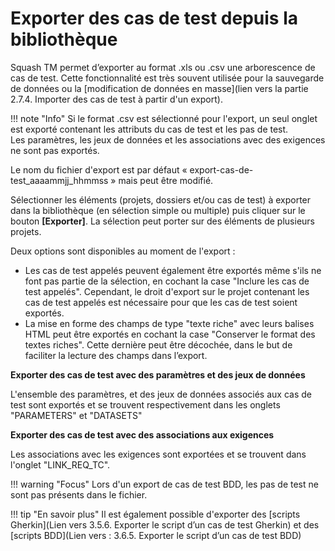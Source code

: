 
# Exporter des cas de test depuis la bibliothèque 


Squash TM permet d’exporter au format .xls ou .csv une arborescence de cas de test. Cette fonctionnalité est très souvent utilisée pour la sauvegarde de données ou la [modification de données en masse](lien vers la partie 2.7.4. Importer des cas de test à partir d'un export).

!!! note "Info"
	Si le format .csv est sélectionné pour l'export, un seul onglet est exporté contenant les attributs du cas de test et les pas de test. <br/>Les paramètres, les jeux de données et les associations avec des exigences ne sont pas exportés.

Le nom du fichier d'export est par défaut  « export-cas-de-test_aaaammjj_hhmmss » mais peut être modifié.

Sélectionner les éléments (projets, dossiers et/ou cas de test) à exporter dans la bibliothèque (en sélection simple ou multiple) puis cliquer sur le bouton **[Exporter]**. La sélection peut porter sur des éléments de plusieurs projets. 

Deux options sont disponibles au moment de l'export : 

- Les cas de test appelés peuvent également être exportés même s'ils ne font pas partie de la sélection, en cochant la case "Inclure les cas de test appelés". Cependant, le droit d'export sur le projet contenant les cas de test appelés est nécessaire pour que les cas de test soient exportés.
- La mise en forme des champs de type "texte riche" avec leurs balises HTML peut être exportés en cochant la case "Conserver le format des textes riches". Cette dernière peut être décochée, dans le but de faciliter la lecture des champs dans  l’export.


**Exporter des cas de test avec des paramètres et des jeux de données**

L'ensemble des paramètres, et des jeux de données associés aux cas de test sont exportés et se trouvent respectivement dans les onglets "PARAMETERS" et "DATASETS"

**Exporter des cas de test avec des associations aux exigences**

Les associations avec les exigences sont exportées et se trouvent dans l'onglet "LINK_REQ_TC".

!!! warning "Focus"
	Lors d'un export de cas de test BDD, les pas de test ne sont pas présents dans le fichier.
	
!!! tip "En savoir plus"
	Il est également possible d'exporter des [scripts Gherkin](Lien vers 3.5.6. Exporter le script d’un cas de test Gherkin) et des [scripts BDD](Lien vers : 3.6.5. Exporter le script d’un cas de test BDD)
